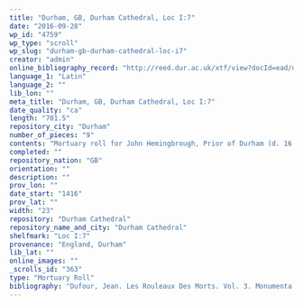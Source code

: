 ```yaml
---
title: "Durham, GB, Durham Cathedral, Loc I:7"
date: "2016-09-28"
wp_id: "4759"
wp_type: "scroll"
wp_slug: "durham-gb-durham-cathedral-loc-i7"
creator: "admin"
online_bibliography_record: "http://reed.dur.ac.uk/xtf/view?docId=ead/dcd/dcdlocel.xml#qxj-40"
language_1: "Latin"
language_2: ""
lib_lon: ""
meta_title: "Durham, GB, Durham Cathedral, Loc I:7"
date_quality: "ca"
length: "701.5"
repository_city: "Durham"
number_of_pieces: "9"
contents: "Mortuary roll for John Hemingbrough, Prior of Durham (d. 16 Sept. 1416). Begins with an encyclical letter and followed by 408 tituli and a separate draft of the encyclical letter."
completed: ""
repository_nation: "GB"
orientation: ""
description: ""
prov_lon: ""
date_start: "1416"
prov_lat: ""
width: "23"
repository: "Durham Cathedral"
repository_name_and_city: "Durham Cathedral"
shelfmark: "Loc I:7"
provenance: "England, Durham"
lib_lat: ""
online_images: ""
_scrolls_id: "363"
type: "Mortuary Roll"
bibliography: "Dufour, Jean. Les Rouleaux Des Morts. Vol. 3. Monumenta Palaeographica Medii Aevi. Series Gallica. Turnhout: Brepols, 2009. no. 316."
---
```




